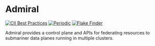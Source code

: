 # Admiral

<!-- markdownlint-disable line-length -->
[![CII Best Practices](https://bestpractices.coreinfrastructure.org/projects/4865/badge)](https://bestpractices.coreinfrastructure.org/projects/4865)
[![Periodic](https://github.com/submariner-io/admiral/workflows/Periodic/badge.svg)](https://github.com/submariner-io/admiral/actions?query=workflow%3APeriodic)
[![Flake Finder](https://github.com/submariner-io/admiral/workflows/Flake%20Finder/badge.svg)](https://github.com/submariner-io/admiral/actions?query=workflow%3A%22Flake+Finder%22)
<!-- markdownlint-enable line-length -->

Admiral provides a control plane and APIs for federating resources to submariner data planes running in multiple clusters.
